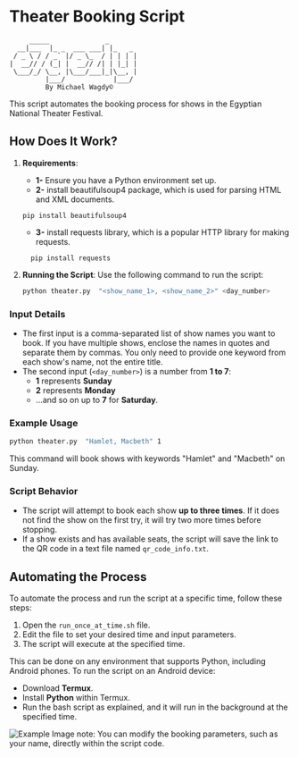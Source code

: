 # Theater Booking Script
```
     _____              _       
  __|___  |_ _  ___ ___| |_   _ 
 / _ \ / / _` |/ _ \_  / | | | |
|  __// / (_| |  __// /| | |_| |
 \___/_/ \__, |\___/___|_|\__, |
         |___/            |___/ 
         By Michael Wagdy©
```
This script automates the booking process for shows in the Egyptian National Theater Festival.

## How Does It Work?

1. **Requirements**:
   - **1-** Ensure you have a Python environment set up.
   - **2-** install beautifulsoup4 package, which is used for parsing HTML and XML documents.
    ```
    pip install beautifulsoup4
     ```
    - **3-** install requests library, which is a popular HTTP library for making requests.
   ```
     pip install requests
     ``` 
3. **Running the Script**: Use the following command to run the script:

   ```bash
   python theater.py  "<show_name_1>, <show_name_2>" <day_number>

### Input Details

- The first input is a comma-separated list of show names you want to book. If you have multiple shows, enclose the names in quotes and separate them by commas. You only need to provide one keyword from each show's name, not the entire title. 
- The second input (`<day_number>`) is a number from **1 to 7**:
  - **1** represents **Sunday**
  - **2** represents **Monday**
  - …and so on up to **7** for **Saturday**.


### Example Usage

  ```bash
python theater.py  "Hamlet, Macbeth" 1
```
This command will book shows with keywords "Hamlet" and "Macbeth" on Sunday.
### Script Behavior

- The script will attempt to book each show **up to three times**. If it does not find the show on the first try, it will try two more times before stopping.
- If a show exists and has available seats, the script will save the link to the QR code in a text file named `qr_code_info.txt`.

## Automating the Process

To automate the process and run the script at a specific time, follow these steps:

1. Open the `run_once_at_time.sh` file.
2. Edit the file to set your desired time and input parameters.
3. The script will execute at the specified time.

This can be done on any environment that supports Python, including Android phones. To run the script on an Android device:
- Download **Termux**.
- Install **Python** within Termux.
- Run the bash script as explained, and it will run in the background at the specified time.

![Example Image](https://github.com/michael-wagdy-l/e7gezly/blob/main/android%20example.jpg)
note: You can modify the booking parameters, such as your name, directly within the script code.



